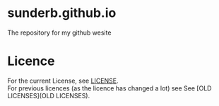 # sunderb.github.io
The repository for my github wesite
# Licence
For the current License, see [LICENSE](LICENSE). <br />
For previous licences (as the licence has changed a lot) see See [OLD LICENSES](OLD LICENSES).
